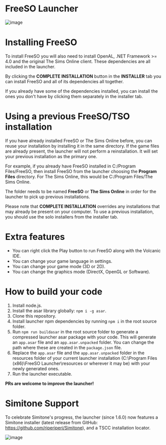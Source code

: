 # FreeSO Launcher

![image](https://i.imgur.com/su4ZDEm.png)

# Installing FreeSO
To install FreeSO you will also need to install OpenAL, .NET Framework >= 4.0 and the original The Sims Online client. These dependencies are all included in the launcher.

By clicking the **COMPLETE INSTALLATION** button in the **INSTALLER** tab you can install FreeSO and all of its dependencies all together.

If you already have some of the dependencies installed, you can install the ones you don't have by clicking them separately in the installer tab. 

# Using a previous FreeSO/TSO installation
If you have already installed FreeSO or The Sims Online before, you can reuse your installation by installing it in the same directory. If the game files are already present, the launcher will not perform a reinstallation. It will set your previous installation as the primary one.

For example, if you already have FreeSO installed in C:/Program Files/FreeSO, then install FreeSO from the launcher choosing the **Program Files** directory. For The Sims Online, this would be C:/Program Files/The Sims Online.

The folder needs to be named **FreeSO** or **The Sims Online** in order for the launcher to pick up previous installations.

Please note that **COMPLETE INSTALLATION** overrides any installations that may already be present on your computer. To use a previous installation, you should use the solo installers from the installer tab.

# Extra features
* You can right click the Play button to run FreeSO along with the Volcanic IDE.
* You can change your game language in settings.
* You can change your game mode (3D or 2D).
* You can change the graphics mode (DirectX, OpenGL or Software).

# How to build your code
1. Install node.js.
2. Install the asar library globally: `npm i -g asar`.
3. Clone this repository.
4. Install launcher npm dependencies by running `npm i` in the root source folder.
5. Run `npm run buildasar` in the root source folder to generate a compressed launcher asar package with your code. This will generate an `app.asar` file and an `app.asar.unpacked` folder. You can change the path where these are created in the `package.json` file.
6. Replace the `app.asar` file and the `app.asar.unpacked` folder in the resources folder of your current launcher installation (C:\Program Files (x86)\FreeSO Launcher\resources or wherever it may be) with your newly generated ones.
7. Run the launcher executable.

**PRs are welcome to improve the launcher!**

# Simitone Support

To celebrate Simitone's progress, the launcher (since 1.6.0) now features a Simitone installer (latest release from GitHub: https://github.com/riperiperi/Simitone), and a TSCC installation locator.

![image](https://i.imgur.com/hHl6Vgo.png)
